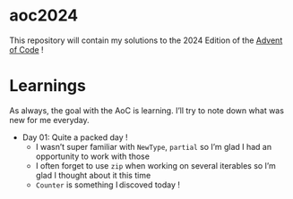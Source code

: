 # aoc2024

This repository will contain my solutions to the 2024 Edition of the [Advent of Code](https://adventofcode.com/) !

# Learnings

As always, the goal with the AoC is learning.
I’ll try to note down what was new for me everyday.

- Day 01: Quite a packed day !
    - I wasn’t super familiar with `NewType`, `partial` so I’m glad I had an opportunity to work with those
    - I often forget to use `zip` when working on several iterables so I’m glad I thought about it this time
    - `Counter` is something I discoved today !
